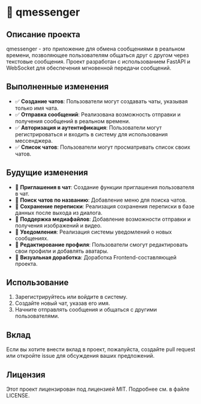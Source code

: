 # 📱 qmessenger

## Описание проекта
qmessenger - это приложение для обмена сообщениями в реальном времени, позволяющее пользователям общаться друг с другом через текстовые сообщения. Проект разработан с использованием FastAPI и WebSocket для обеспечения мгновенной передачи сообщений.

## Выполненные изменения
- ✅ **Создание чатов**: Пользователи могут создавать чаты, указывая только имя чата.
- ✅ **Отправка сообщений**: Реализована возможность отправки и получения сообщений в реальном времени.
- ✅ **Авторизация и аутентификация**: Пользователи могут регистрироваться и входить в систему для использования мессенджера.
- ✅ **Список чатов**: Пользователи могут просматривать список своих чатов.

## Будущие изменения
- 🚀 **Приглашения в чат**: Создание функции приглашения пользователя в чат.
- 🚀 **Поиск чатов по названию**: Добавление меню для поиска чатов.
- 🚀 **Сохранение переписки**: Реализация сохранения переписки в базе данных после выхода из диалога.
- 🚀 **Поддержка медиафайлов**: Добавление возможности отправки и получения изображений и видео.
- 🚀 **Уведомления**: Реализация системы уведомлений о новых сообщениях.
- 🚀 **Редактирование профиля**: Пользователи смогут редактировать свои профили и добавлять аватары.
- 🚀 **Визуальная доработка**: Доработка Frontend-составляющей проекта.

[//]: # (## Установка и запуск)

[//]: # (1. Клонируйте репозиторий:)

[//]: # (    ```bash)

[//]: # (    git clone https://github.com/shtekxr/qmessenger.git)

[//]: # (    ```)

[//]: # (2. Перейдите в директорию проекта:)

[//]: # (    ```bash)

[//]: # (    cd qmessenger)

[//]: # (    ```)

[//]: # (3. Установите зависимости:)

[//]: # (    ```bash)

[//]: # (    pip install -r requirements.txt)

[//]: # (    ```)

[//]: # (4. Запустите сервер:)

[//]: # (    ```bash)

[//]: # (    uvicorn app.main:app --reload)

[//]: # (    ```)

## Использование
1. Зарегистрируйтесь или войдите в систему.
2. Создайте новый чат, указав его имя.
3. Начните отправлять сообщения и общаться с другими пользователями.

## Вклад
Если вы хотите внести вклад в проект, пожалуйста, создайте pull request или откройте issue для обсуждения ваших предложений.

## Лицензия
Этот проект лицензирован под лицензией MIT. Подробнее см. в файле LICENSE.
